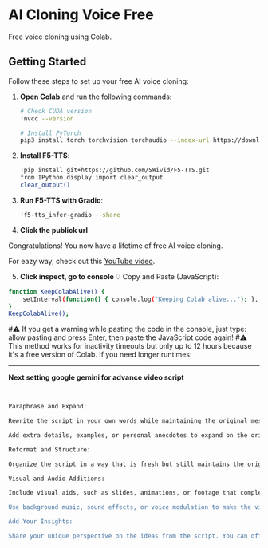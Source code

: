 # AI Cloning Voice Free
Free voice cloning using Colab.

## Getting Started

Follow these steps to set up your free AI voice cloning:

1. **Open Colab** and run the following commands:

    ```bash
    # Check CUDA version
    !nvcc --version

    # Install PyTorch
    pip3 install torch torchvision torchaudio --index-url https://download.pytorch.org/whl/cu124
    ```

2. **Install F5-TTS**:

    ```bash
    !pip install git+https://github.com/SWivid/F5-TTS.git
    from IPython.display import clear_output
    clear_output()
    ```

3. **Run F5-TTS with Gradio**:

    ```bash
    !f5-tts_infer-gradio --share
    ```
4. **Click the publick url**

Congratulations! You now have a lifetime of free AI voice cloning.

For eazy way, check out this [YouTube video](https://www.youtube.com/redirect?event=video_description&redir_token=QUFFLUhqbkVLLU1HbzVCUzdkeEZBVVB5ZE1ObTc4NC15QXxBQ3Jtc0ttVEFNT0tQTHpnc2xkVmNNd2lLam41eGpBYlBycUNGRWRpVDNiS1pWZENZSm82ODZEZDdiOUR1TUIxR1ZSTG5KWURDX19tMGZzZ3NrTHMxa1A4UWVvUHlIUTI0N1RyQlRaMGR0cldWRE5BdTNlaExRQQ&q=https%3A%2F%2Fcolab.research.google.com%2Fgithub%2FNeuralFalconYT%2FF5-TTS-Demo%2Fblob%2Fmain%2FF5_TTS_Latest.ipynb&v=VwWjg5FKah8).

5. **Click inspect, go to console**
💡 Copy and Paste (JavaScript):
```bash
function KeepColabAlive() {  
    setInterval(function() { console.log("Keeping Colab alive..."); }, 30000);  
}  
KeepColabAlive();
 ```
#⚠️ If you get a warning while pasting the code in the console, just type:
allow pasting and press Enter, then paste the JavaScript code again!
#⚠️ This method works for inactivity timeouts but only up to 12 hours because it's a free version of Colab. If you need longer runtimes:

-------------
**Next setting google gemini for advance video script**
 ```bash

   
Paraphrase and Expand:

Rewrite the script in your own words while maintaining the original message. This will ensure that the content is unique, yet stays true to the core ideas.

Add extra details, examples, or personal anecdotes to expand on the original points. This could include relevant stories, analogies, or expanded explanations of key concepts. For example, if the script discusses "playing dumb" strategically, you can provide additional real-life examples or quotes from different experts to elaborate on the idea.

Reformat and Structure:

Organize the script in a way that is fresh but still maintains the original flow. For instance, you might rearrange sections to emphasize different points, making it engaging for viewers while ensuring that it’s still around 8-10 minutes long.

Visual and Audio Additions:

Include visual aids, such as slides, animations, or footage that complements the points you're making. This can help you fill out the video length and add depth to the content.

Use background music, sound effects, or voice modulation to make the video feel more dynamic.

Add Your Insights:

Share your unique perspective on the ideas from the script. You can offer your own analysis or critique of the concepts, which not only helps to expand the content but also gives it a personal touch, making it distinct from the original.
 ```
